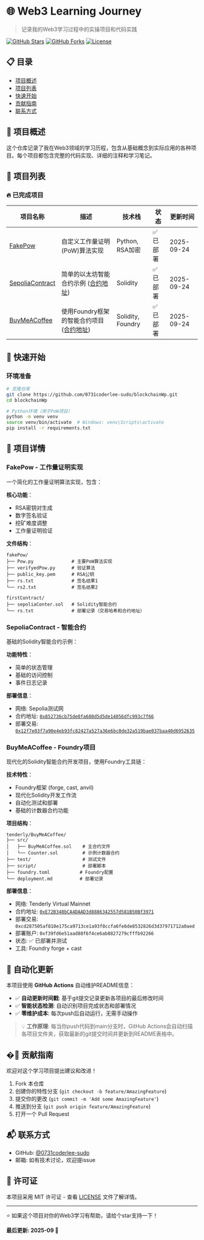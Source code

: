 # 🌐 Web3 Learning Journey

> 记录我的Web3学习过程中的实操项目和代码实践

[![GitHub Stars](https://img.shields.io/github/stars/0731coderlee-sudo/blockchainWp?style=social)](https://github.com/0731coderlee-sudo/blockchainWp)
[![GitHub Forks](https://img.shields.io/github/forks/0731coderlee-sudo/blockchainWp?style=social)](https://github.com/0731coderlee-sudo/blockchainWp)
[![License](https://img.shields.io/badge/license-MIT-blue.svg)](LICENSE)

## 📋 目录

- [项目概述](#-项目概述)
- [项目列表](#-项目列表)
- [快速开始](#-快速开始)
- [贡献指南](#-贡献指南)
- [联系方式](#-联系方式)

## 🎯 项目概述

这个仓库记录了我在Web3领域的学习历程，包含从基础概念到实际应用的各种项目。每个项目都包含完整的代码实现、详细的注释和学习笔记。

## 📁 项目列表

### 🔥 已完成项目

| 项目名称 | 描述 | 技术栈 | 状态 | 更新时间 |
|---------|------|--------|------|----------|
| [FakePow](#fakepow---工作量证明实现) | 自定义工作量证明(PoW)算法实现 | Python, RSA加密 | ✅ 已部署 | 2025-09-24 |
| [SepoliaContract](#sepoliacontract---智能合约) | 简单的以太坊智能合约示例 ([合约地址](https://sepolia.etherscan.io/address/0x852736cb75de0fa680d5d5de14056dfc993c7f66)) | Solidity | ✅ 已部署 | 2025-09-24 |
| [BuyMeACoffee](#buymeacoffee---foundry项目) | 使用Foundry框架的智能合约项目 ([合约地址](https://virtual.mainnet.eu.rpc.tenderly.co/2beac3f2-1d29-419a-af9b-c3639e77edc6)) | Solidity, Foundry | ✅ 已部署 | 2025-09-24 |

## 🚀 快速开始

### 环境准备

```bash
# 克隆仓库
git clone https://github.com/0731coderlee-sudo/blockchainWp.git
cd blockchainWp

# Python环境（用于PoW项目）
python -m venv venv
source venv/bin/activate  # Windows: venv\Scripts\activate
pip install -r requirements.txt
```

## 📖 项目详情

### FakePow - 工作量证明实现

一个简化的工作量证明算法实现，包含：

**核心功能**：
- RSA密钥对生成
- 数字签名验证
- 挖矿难度调整
- 工作量证明验证

**文件结构**：
```
fakePow/
├── Pow.py              # 主要PoW算法实现
├── verifyedPow.py      # 验证算法
├── public_key.pem      # RSA公钥
├── rs.txt              # 签名结果1
└── rs2.txt             # 签名结果2

firstContract/
├── sepoliaConter.sol   # Solidity智能合约
└── rs.txt              # 部署记录（交易哈希和合约地址）
```

### SepoliaContract - 智能合约

基础的Solidity智能合约示例：

**功能特性**：
- 简单的状态管理
- 基础的访问控制
- 事件日志记录

**部署信息**：
- 网络: Sepolia测试网
- 合约地址: [`0x852736cb75de0fa680d5d5de14056dfc993c7f66`](https://sepolia.etherscan.io/address/0x852736cb75de0fa680d5d5de14056dfc993c7f66)
- 部署交易: [`0x12f7e03f7a90e4eb93fc82427a527a36e6bc0de32a519bae037baa40d6952635`](https://sepolia.etherscan.io/tx/0x12f7e03f7a90e4eb93fc82427a527a36e6bc0de32a519bae037baa40d6952635)

### BuyMeACoffee - Foundry项目

现代化的Solidity智能合约开发项目，使用Foundry工具链：

**技术特性**：
- Foundry框架 (forge, cast, anvil)
- 现代化Solidity开发工作流
- 自动化测试和部署
- 基础的计数器合约功能

**项目结构**：
```
tenderly/BuyMeACoffee/
├── src/
│   ├── BuyMeACoffee.sol    # 主合约文件
│   └── Counter.sol         # 示例计数器合约
├── test/                   # 测试文件
├── script/                 # 部署脚本  
├── foundry.toml           # Foundry配置
└── deployment.md          # 部署记录
```

**部署信息**：
- 网络: Tenderly Virtual Mainnet
- 合约地址: [`0xE72B348bCA4DAAD3d8886342557d581B50Bf3971`](https://dashboard.tenderly.co/contract/16888/0xE72B348bCA4DAAD3d8886342557d581B50Bf3971)
- 部署交易: `0xcd287505af810e175ca9713ce1a93f8ccfa6fe6de8532826d3d37971712a0aed`
- 部署账户: `0xf39fd6e51aad88f6f4ce6ab8827279cfffb92266`
- 状态: ✅ 已部署并测试
- 工具: Foundry forge + cast

## 🤖 自动化更新

本项目使用 **GitHub Actions** 自动维护README信息：

- ✅ **自动更新时间戳**: 基于git提交记录更新各项目的最后修改时间
- ✅ **智能状态检测**: 自动识别项目完成状态和部署情况  
- ✅ **零维护成本**: 每次push后自动运行，无需手动操作

> 💡 **工作原理**: 每当你push代码到main分支时，GitHub Actions会自动扫描各项目文件夹，获取最新的git提交时间并更新到README表格中。

## �🤝 贡献指南

欢迎对这个学习项目提出建议和改进！

1. Fork 本仓库
2. 创建你的特性分支 (`git checkout -b feature/AmazingFeature`)
3. 提交你的更改 (`git commit -m 'Add some AmazingFeature'`)
4. 推送到分支 (`git push origin feature/AmazingFeature`)
5. 打开一个 Pull Request


## 📬 联系方式

- GitHub: [@0731coderlee-sudo](https://github.com/0731coderlee-sudo)
- 邮箱: 如有技术讨论，欢迎提issue

## 📄 许可证

本项目采用 MIT 许可证 - 查看 [LICENSE](LICENSE) 文件了解详情。

---

⭐ 如果这个项目对你的Web3学习有帮助，请给个star支持一下！

**最后更新: 2025-09 🚀**